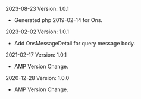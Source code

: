 2023-08-23 Version: 1.0.1
- Generated php 2019-02-14 for Ons.

2023-02-02 Version: 1.0.1
- Add OnsMessageDetail for query message body.

2021-02-17 Version: 1.0.1
- AMP Version Change.

2020-12-28 Version: 1.0.0
- AMP Version Change.

